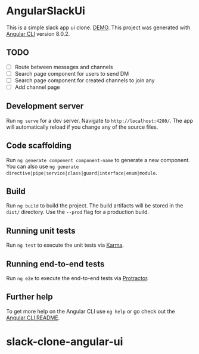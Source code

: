 # AngularSlackUi

This is a simple slack app ui clone. [DEMO](http://www.eddieos.me/slack-clone-angular-ui/). This project was generated with [Angular CLI](https://github.com/angular/angular-cli) version 8.0.2.


## TODO
- [ ] Route between  messages and channels
- [ ] Search page component for users to send DM
- [ ] Search page component for created channels to join any
- [ ] Add channel page

## Development server

Run `ng serve` for a dev server. Navigate to `http://localhost:4200/`. The app will automatically reload if you change any of the source files.

## Code scaffolding

Run `ng generate component component-name` to generate a new component. You can also use `ng generate directive|pipe|service|class|guard|interface|enum|module`.

## Build

Run `ng build` to build the project. The build artifacts will be stored in the `dist/` directory. Use the `--prod` flag for a production build.

## Running unit tests

Run `ng test` to execute the unit tests via [Karma](https://karma-runner.github.io).

## Running end-to-end tests

Run `ng e2e` to execute the end-to-end tests via [Protractor](http://www.protractortest.org/).

## Further help

To get more help on the Angular CLI use `ng help` or go check out the [Angular CLI README](https://github.com/angular/angular-cli/blob/master/README.md).
# slack-clone-angular-ui
